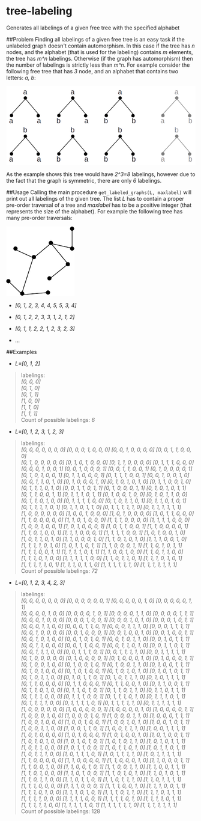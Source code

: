 tree-labeling
=============

Generates all labelings of a given free tree with the specified alphabet

##Problem
Finding all labelings of a given free tree is an easy task if the unlabeled graph doesn't contain automorphism. In this case if the tree has *n* nodes, and the alphabet (that is used for the labeling) contains *m* elements, the tree has *m^n* labelings. Otherwise (if the graph has automorphism) then the number of labelings is strictly less than *m^n*.
For example consider the following free tree that has *3* node, and an alphabet that contains two letters: *a, b*:

![alt text](tree_3_labeling.png "Tree with 3 node")

As the example shows this tree would have *2^3=8* labelings, however due to the fact that the graph is symmetric, there are only *6* labelings.

##Usage
Calling the main procedure `get_labeled_graphs(L, maxlabel)` will print out all labelings of the given tree. The list *L* has to contain a proper pre-order traversal of a tree and *maxlabel* has to be a positive integer (that represents the size of the alphabet). For example the following tree has many pre-order traversals:

![alt text](random.png "Random tree")

- *[0, 1, 2, 3, 4, 4, 5, 5, 3, 4]*

- *[0, 1, 2, 2, 3, 3, 1, 2, 1, 2]*

- *[0, 1, 1, 2, 2, 1, 2, 3, 2, 3]*

- ...

##Examples

- *L=[0, 1, 2]*
>labelings:  
*[0, 0, 0]*  
*[0, 1, 0]*  
*[0, 1, 1]*  
*[1, 0, 0]*  
*[1, 1, 0]*  
*[1, 1, 1]*  
Count of possible labelings: *6*

- *L=[0, 1, 2, 3, 1, 2, 3]*
>labelings:  
*[0, 0, 0, 0, 0, 0, 0]*
*[0, 0, 0, 1, 0, 0, 0]*
*[0, 0, 1, 0, 0, 0, 0]*
*[0, 0, 1, 1, 0, 0, 0]*  
*[0, 1, 0, 0, 0, 0, 0]*
*[0, 1, 0, 1, 0, 0, 0]*
*[0, 1, 1, 0, 0, 0, 0]*
*[0, 1, 1, 1, 0, 0, 0]*  
*[0, 0, 0, 1, 0, 0, 1]*
*[0, 0, 1, 0, 0, 0, 1]*
*[0, 0, 1, 1, 0, 0, 1]*
*[0, 1, 0, 0, 0, 0, 1]*  
*[0, 1, 0, 1, 0, 0, 1]*
*[0, 1, 1, 0, 0, 0, 1]*
*[0, 1, 1, 1, 0, 0, 1]*
*[0, 0, 1, 0, 0, 1, 0]*  
*[0, 0, 1, 1, 0, 1, 0]*
*[0, 1, 0, 0, 0, 1, 0]*
*[0, 1, 0, 1, 0, 1, 0]*
*[0, 1, 1, 0, 0, 1, 0]*  
*[0, 1, 1, 1, 0, 1, 0]*
*[0, 0, 1, 1, 0, 1, 1]*
*[0, 1, 0, 0, 0, 1, 1]*
*[0, 1, 0, 1, 0, 1, 1]*  
*[0, 1, 1, 0, 0, 1, 1]*
*[0, 1, 1, 1, 0, 1, 1]*
*[0, 1, 0, 0, 1, 0, 0]*
*[0, 1, 0, 1, 1, 0, 0]*  
*[0, 1, 1, 0, 1, 0, 0]*
*[0, 1, 1, 1, 1, 0, 0]*
*[0, 1, 0, 1, 1, 0, 1]*
*[0, 1, 1, 0, 1, 0, 1]*  
*[0, 1, 1, 1, 1, 0, 1]*
*[0, 1, 1, 0, 1, 1, 0]*
*[0, 1, 1, 1, 1, 1, 0]*
*[0, 1, 1, 1, 1, 1, 1]*  
*[1, 0, 0, 0, 0, 0, 0]*
*[1, 0, 0, 1, 0, 0, 0]*
*[1, 0, 1, 0, 0, 0, 0]*
*[1, 0, 1, 1, 0, 0, 0]*  
*[1, 1, 0, 0, 0, 0, 0]*
*[1, 1, 0, 1, 0, 0, 0]*
*[1, 1, 1, 0, 0, 0, 0]*
*[1, 1, 1, 1, 0, 0, 0]*  
*[1, 0, 0, 1, 0, 0, 1]*
*[1, 0, 1, 0, 0, 0, 1]*
*[1, 0, 1, 1, 0, 0, 1]*
*[1, 1, 0, 0, 0, 0, 1]*  
*[1, 1, 0, 1, 0, 0, 1]*
*[1, 1, 1, 0, 0, 0, 1]*
*[1, 1, 1, 1, 0, 0, 1]*
*[1, 0, 1, 0, 0, 1, 0]*  
*[1, 0, 1, 1, 0, 1, 0]*
*[1, 1, 0, 0, 0, 1, 0]*
*[1, 1, 0, 1, 0, 1, 0]*
*[1, 1, 1, 0, 0, 1, 0]*  
*[1, 1, 1, 1, 0, 1, 0]*
*[1, 0, 1, 1, 0, 1, 1]*
*[1, 1, 0, 0, 0, 1, 1]*
*[1, 1, 0, 1, 0, 1, 1]*  
*[1, 1, 1, 0, 0, 1, 1]*
*[1, 1, 1, 1, 0, 1, 1]*
*[1, 1, 0, 0, 1, 0, 0]*
*[1, 1, 0, 1, 1, 0, 0]*  
*[1, 1, 1, 0, 1, 0, 0]*
*[1, 1, 1, 1, 1, 0, 0]*
*[1, 1, 0, 1, 1, 0, 1]*
*[1, 1, 1, 0, 1, 0, 1]*  
*[1, 1, 1, 1, 1, 0, 1]*
*[1, 1, 1, 0, 1, 1, 0]*
*[1, 1, 1, 1, 1, 1, 0]*
*[1, 1, 1, 1, 1, 1, 1]*  
Count of possible labelings: *72*

- *L=[0, 1, 2, 3, 4, 2, 3]*
>labelings:  
*[0, 0, 0, 0, 0, 0, 0]*
*[0, 0, 0, 0, 0, 0, 1]*
*[0, 0, 0, 0, 0, 1, 0]*
*[0, 0, 0, 0, 0, 1, 1]*  
*[0, 0, 0, 0, 1, 0, 0]*
*[0, 0, 0, 0, 1, 0, 1]*
*[0, 0, 0, 0, 1, 1, 0]*
*[0, 0, 0, 0, 1, 1, 1]*  
*[0, 0, 0, 1, 0, 0, 0]*
*[0, 0, 0, 1, 0, 0, 1]*
*[0, 0, 0, 1, 0, 1, 0]*
*[0, 0, 0, 1, 0, 1, 1]*  
*[0, 0, 0, 1, 1, 0, 0]*
*[0, 0, 0, 1, 1, 0, 1]*
*[0, 0, 0, 1, 1, 1, 0]*
*[0, 0, 0, 1, 1, 1, 1]*  
*[0, 0, 1, 0, 0, 0, 0]*
*[0, 0, 1, 0, 0, 0, 1]*
*[0, 0, 1, 0, 0, 1, 0]*
*[0, 0, 1, 0, 0, 1, 1]*  
*[0, 0, 1, 0, 1, 0, 0]*
*[0, 0, 1, 0, 1, 0, 1]*
*[0, 0, 1, 0, 1, 1, 0]*
*[0, 0, 1, 0, 1, 1, 1]*  
*[0, 0, 1, 1, 0, 0, 0]*
*[0, 0, 1, 1, 0, 0, 1]*
*[0, 0, 1, 1, 0, 1, 0]*
*[0, 0, 1, 1, 0, 1, 1]*  
*[0, 0, 1, 1, 1, 0, 0]*
*[0, 0, 1, 1, 1, 0, 1]*
*[0, 0, 1, 1, 1, 1, 0]*
*[0, 0, 1, 1, 1, 1, 1]*  
*[0, 1, 0, 0, 0, 0, 0]*
*[0, 1, 0, 0, 0, 0, 1]*
*[0, 1, 0, 0, 0, 1, 0]*
*[0, 1, 0, 0, 0, 1, 1]*  
*[0, 1, 0, 0, 1, 0, 0]*
*[0, 1, 0, 0, 1, 0, 1]*
*[0, 1, 0, 0, 1, 1, 0]*
*[0, 1, 0, 0, 1, 1, 1]*  
*[0, 1, 0, 1, 0, 0, 0]*
*[0, 1, 0, 1, 0, 0, 1]*
*[0, 1, 0, 1, 0, 1, 0]*
*[0, 1, 0, 1, 0, 1, 1]*  
*[0, 1, 0, 1, 1, 0, 0]*
*[0, 1, 0, 1, 1, 0, 1]*
*[0, 1, 0, 1, 1, 1, 0]*
*[0, 1, 0, 1, 1, 1, 1]*  
*[0, 1, 1, 0, 0, 0, 0]*
*[0, 1, 1, 0, 0, 0, 1]*
*[0, 1, 1, 0, 0, 1, 0]*
*[0, 1, 1, 0, 0, 1, 1]*  
*[0, 1, 1, 0, 1, 0, 0]*
*[0, 1, 1, 0, 1, 0, 1]*
*[0, 1, 1, 0, 1, 1, 0]*
*[0, 1, 1, 0, 1, 1, 1]*  
*[0, 1, 1, 1, 0, 0, 0]*
*[0, 1, 1, 1, 0, 0, 1]*
*[0, 1, 1, 1, 0, 1, 0]*
*[0, 1, 1, 1, 0, 1, 1]*  
*[0, 1, 1, 1, 1, 0, 0]*
*[0, 1, 1, 1, 1, 0, 1]*
*[0, 1, 1, 1, 1, 1, 0]*
*[0, 1, 1, 1, 1, 1, 1]*  
*[1, 0, 0, 0, 0, 0, 0]*
*[1, 0, 0, 0, 0, 0, 1]*
*[1, 0, 0, 0, 0, 1, 0]*
*[1, 0, 0, 0, 0, 1, 1]*  
*[1, 0, 0, 0, 1, 0, 0]*
*[1, 0, 0, 0, 1, 0, 1]*
*[1, 0, 0, 0, 1, 1, 0]*
*[1, 0, 0, 0, 1, 1, 1]*  
*[1, 0, 0, 1, 0, 0, 0]*
*[1, 0, 0, 1, 0, 0, 1]*
*[1, 0, 0, 1, 0, 1, 0]*
*[1, 0, 0, 1, 0, 1, 1]*  
*[1, 0, 0, 1, 1, 0, 0]*
*[1, 0, 0, 1, 1, 0, 1]*
*[1, 0, 0, 1, 1, 1, 0]*
*[1, 0, 0, 1, 1, 1, 1]*  
*[1, 0, 1, 0, 0, 0, 0]*
*[1, 0, 1, 0, 0, 0, 1]*
*[1, 0, 1, 0, 0, 1, 0]*
*[1, 0, 1, 0, 0, 1, 1]*  
*[1, 0, 1, 0, 1, 0, 0]*
*[1, 0, 1, 0, 1, 0, 1]*
*[1, 0, 1, 0, 1, 1, 0]*
*[1, 0, 1, 0, 1, 1, 1]*  
*[1, 0, 1, 1, 0, 0, 0]*
*[1, 0, 1, 1, 0, 0, 1]*
*[1, 0, 1, 1, 0, 1, 0]*
*[1, 0, 1, 1, 0, 1, 1]*  
*[1, 0, 1, 1, 1, 0, 0]*
*[1, 0, 1, 1, 1, 0, 1]*
*[1, 0, 1, 1, 1, 1, 0]*
*[1, 0, 1, 1, 1, 1, 1]*  
*[1, 1, 0, 0, 0, 0, 0]*
*[1, 1, 0, 0, 0, 0, 1]*
*[1, 1, 0, 0, 0, 1, 0]*
*[1, 1, 0, 0, 0, 1, 1]*  
*[1, 1, 0, 0, 1, 0, 0]*
*[1, 1, 0, 0, 1, 0, 1]*
*[1, 1, 0, 0, 1, 1, 0]*
*[1, 1, 0, 0, 1, 1, 1]*  
*[1, 1, 0, 1, 0, 0, 0]*
*[1, 1, 0, 1, 0, 0, 1]*
*[1, 1, 0, 1, 0, 1, 0]*
*[1, 1, 0, 1, 0, 1, 1]*  
*[1, 1, 0, 1, 1, 0, 0]*
*[1, 1, 0, 1, 1, 0, 1]*
*[1, 1, 0, 1, 1, 1, 0]*
*[1, 1, 0, 1, 1, 1, 1]*  
*[1, 1, 1, 0, 0, 0, 0]*
*[1, 1, 1, 0, 0, 0, 1]*
*[1, 1, 1, 0, 0, 1, 0]*
*[1, 1, 1, 0, 0, 1, 1]*  
*[1, 1, 1, 0, 1, 0, 0]*
*[1, 1, 1, 0, 1, 0, 1]*
*[1, 1, 1, 0, 1, 1, 0]*
*[1, 1, 1, 0, 1, 1, 1]*  
*[1, 1, 1, 1, 0, 0, 0]*
*[1, 1, 1, 1, 0, 0, 1]*
*[1, 1, 1, 1, 0, 1, 0]*
*[1, 1, 1, 1, 0, 1, 1]*  
*[1, 1, 1, 1, 1, 0, 0]*
*[1, 1, 1, 1, 1, 0, 1]*
*[1, 1, 1, 1, 1, 1, 0]*
*[1, 1, 1, 1, 1, 1, 1]*  
Count of possible labelings: 128